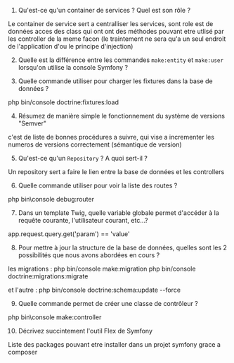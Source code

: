1. Qu'est-ce qu'un container de services ? Quel est son rôle ?

Le container de service sert a centralliser les services, sont role est de données acces des class qui ont ont des 
méthodes pouvant etre utlisé par les controller de la meme facon  (le  traintement ne sera qu'a un seul endroit de l'application
d'ou le principe d'injection)


2. Quelle est la différence entre les commandes `make:entity` et `make:user` lorsqu'on utilise la console Symfony ?



3. Quelle commande utiliser pour charger les fixtures dans la base de données ?

php bin/console doctrine:fixtures:load


4. Résumez de manière simple le fonctionnement du système de versions "Semver"

c'est de liste de bonnes procédures a suivre, qui vise a incrementer les numeros de versions correctement (sémantique de version)

5. Qu'est-ce qu'un `Repository` ? A quoi sert-il ?

Un repository sert a faire le lien entre la base de données et les controllers


6. Quelle commande utiliser pour voir la liste des routes ?

php bin\console debug:router


7. Dans un template Twig, quelle variable globale permet d'accéder à la requête courante, l'utilisateur courant, etc...?

app.request.query.get('param') == 'value'

8. Pour mettre à jour la structure de la base de données, quelles sont les 2 possibilités que nous avons abordées en cours ?

les migrations :
php bin/console make:migration 
php bin/console doctrine:migrations:migrate

et l'autre : 
php bin/console doctrine:schema:update --force


9. Quelle commande permet de créer une classe de contrôleur ?

php bin\console make:controller

10. Décrivez succintement l'outil Flex de Symfony

Liste des packages pouvant etre installer dans un projet symfony  grace a composer 